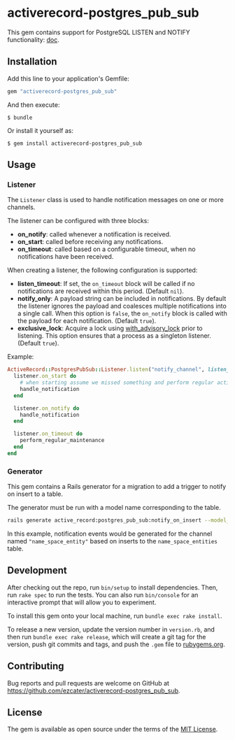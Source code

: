 # activerecord-postgres_pub_sub

This gem contains support for PostgreSQL LISTEN and NOTIFY functionality:
[doc](https://www.postgresql.org/docs/9.6/static/libpq-notify.html).

## Installation

Add this line to your application's Gemfile:

```ruby
gem "activerecord-postgres_pub_sub"
```

And then execute:

    $ bundle

Or install it yourself as:

    $ gem install activerecord-postgres_pub_sub

## Usage

### Listener

The `Listener` class is used to handle notification messages on one or more
channels.

The listener can be configured with three blocks:

* **on_notify**: called whenever a notification is received.
* **on_start**: called before receiving any notifications.
* **on_timeout**: called based on a configurable timeout, when no notifications
  have been received.

When creating a listener, the following configuration is supported:

* **listen_timeout**: If set, the `on_timeout` block will be called if
  no notifications are received within this period. (Default `nil`).
* **notify_only**: A payload string can be included in notifications. By default
  the listener ignores the payload and coalesces multiple notifications into a
  single call. When this option is `false`, the `on_notify` block is called with
  the payload for each notification. (Default `true`).
* **exclusive_lock**: Acquire a lock using
  [with_advisory_lock](https://github.com/ClosureTree/with_advisory_lock) prior to listening.
  This option ensures that a process as a singleton listener. (Default `true`).

Example:

```ruby
ActiveRecord::PostgresPubSub::Listener.listen("notify_channel", listen_timeout: 30) do |listener|
  listener.on_start do
    # when starting assume we missed something and perform regular activity
    handle_notification
  end

  listener.on_notify do
    handle_notification
  end

  listener.on_timeout do
    perform_regular_maintenance
  end
end
```

### Generator

This gem contains a Rails generator for a migration to add a trigger to notify on insert to a table.

The generator must be run with a model name corresponding to the table.

```bash
rails generate active_record:postgres_pub_sub:notify_on_insert --model_name NameSpace::Entity
```

In this example, notification events would be generated for the channel named `"name_space_entity"` based
on inserts to the `name_space_entities` table.

## Development

After checking out the repo, run `bin/setup` to install dependencies. Then,
run `rake spec` to run the tests. You can also run `bin/console` for an
interactive prompt that will allow you to experiment.

To install this gem onto your local machine, run `bundle exec rake install`.

To release a new version, update the version number in `version.rb`, and then
run `bundle exec rake release`, which will create a git tag for the version,
push git commits and tags, and push the `.gem` file to [rubygems.org](https://rubygems.org).

## Contributing

Bug reports and pull requests are welcome on GitHub at
https://github.com/ezcater/activerecord-postgres_pub_sub.

## License

The gem is available as open source under the terms of the [MIT License](http://opensource.org/licenses/MIT).
